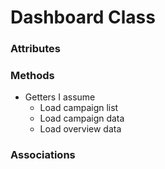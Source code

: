 # Dashboard Class

### Attributes

### Methods

- Getters I assume
  - Load campaign list
  - Load campaign data
  - Load overview data

### Associations
